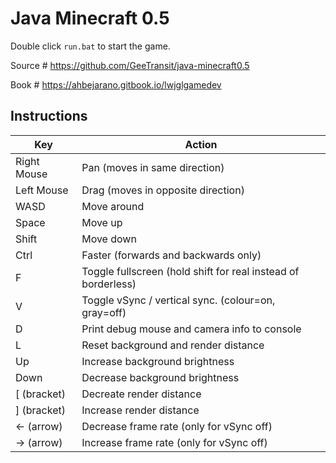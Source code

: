 # Java Minecraft 0.5

Double click `run.bat` to start the game.

Source # https://github.com/GeeTransit/java-minecraft0.5

Book # https://ahbejarano.gitbook.io/lwjglgamedev

## Instructions

| Key          | Action |
| ------------ | ------ |
| Right Mouse  | Pan (moves in same direction) |
| Left Mouse   | Drag (moves in opposite direction) |
| WASD         | Move around |
| Space        | Move up |
| Shift        | Move down |
| Ctrl         | Faster (forwards and backwards only) |
| F            | Toggle fullscreen (hold shift for real instead of borderless) |
| V            | Toggle vSync / vertical sync. (colour=on, gray=off) |
| D            | Print debug mouse and camera info to console |
| L            | Reset background and render distance |
| Up           | Increase background brightness |
| Down         | Decrease background brightness |
| \[ (bracket) | Decreate render distance |
| \] (bracket) | Increase render distance |
| <- (arrow)   | Decrease frame rate (only for vSync off) |
| -> (arrow)   | Increase frame rate (only for vSync off) |
